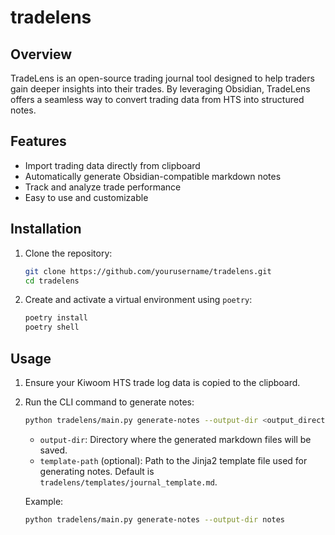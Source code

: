 # tradelens

## Overview

TradeLens is an open-source trading journal tool designed to help traders gain deeper insights into their trades. By leveraging Obsidian, TradeLens offers a seamless way to convert trading data from HTS into structured notes.

## Features

- Import trading data directly from clipboard
- Automatically generate Obsidian-compatible markdown notes
- Track and analyze trade performance
- Easy to use and customizable

## Installation

1. Clone the repository:
    ```sh 
    git clone https://github.com/yourusername/tradelens.git
    cd tradelens
    ```

2. Create and activate a virtual environment using `poetry`:
    ```sh
    poetry install
    poetry shell
    ```

## Usage

1. Ensure your Kiwoom HTS trade log data is copied to the clipboard.

2. Run the CLI command to generate notes:
    ```sh
    python tradelens/main.py generate-notes --output-dir <output_directory>
    ```

    - `output-dir`: Directory where the generated markdown files will be saved.
    - `template-path` (optional): Path to the Jinja2 template file used for generating notes. Default is `tradelens/templates/journal_template.md`.

    Example:
    ```sh
    python tradelens/main.py generate-notes --output-dir notes
    ```